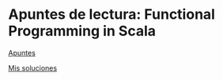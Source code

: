 # Apuntes de lectura: Functional Programming in Scala

[Apuntes](https://github.com/miguel-vila/fp-in-scala/blob/master/Apuntes.md)

[Mis soluciones](https://github.com/miguel-vila/fp-in-scala/tree/master/src/main/scala/soluciones)
